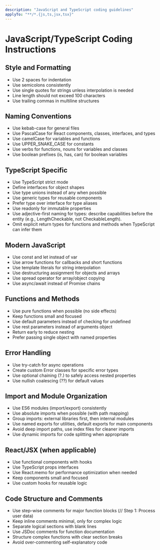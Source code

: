 ```yaml
---
description: "JavaScript and TypeScript coding guidelines"
applyTo: "**/*.{js,ts,jsx,tsx}"
---
```


# JavaScript/TypeScript Coding Instructions

## Style and Formatting

- Use 2 spaces for indentation
- Use semicolons consistently
- Use single quotes for strings unless interpolation is needed
- Line length should not exceed 100 characters
- Use trailing commas in multiline structures

## Naming Conventions

- Use kebab-case for general files
- Use PascalCase for React components, classes, interfaces, and types
- Use camelCase for variables and functions
- Use UPPER_SNAKE_CASE for constants
- Use verbs for functions, nouns for variables and classes
- Use boolean prefixes (is, has, can) for boolean variables

## TypeScript Specific

- Use TypeScript strict mode
- Define interfaces for object shapes
- Use type unions instead of any when possible
- Use generic types for reusable components
- Prefer type over interface for type aliases
- Use readonly for immutable properties
- Use adjective-first naming for types: describe capabilities before the entity (e.g., LengthCheckable, not CheckableLength).
- Omit explicit return types for functions and methods when TypeScript can infer them

## Modern JavaScript

- Use const and let instead of var
- Use arrow functions for callbacks and short functions
- Use template literals for string interpolation
- Use destructuring assignment for objects and arrays
- Use spread operator for array/object copying
- Use async/await instead of Promise chains

## Functions and Methods

- Use pure functions when possible (no side effects)
- Keep functions small and focused
- Use default parameters instead of checking for undefined
- Use rest parameters instead of arguments object
- Return early to reduce nesting
- Prefer passing single object with named properties

## Error Handling

- Use try-catch for async operations
- Create custom Error classes for specific error types
- Use optional chaining (?.) to safely access nested properties
- Use nullish coalescing (??) for default values

## Import and Module Organization

- Use ES6 modules (import/export) consistently
- Use absolute imports when possible (with path mapping)
- Group imports: external libraries first, then internal modules
- Use named exports for utilities, default exports for main components
- Avoid deep import paths, use index files for cleaner imports
- Use dynamic imports for code splitting when appropriate

## React/JSX (when applicable)

- Use functional components with hooks
- Use TypeScript props interfaces
- Use React.memo for performance optimization when needed
- Keep components small and focused
- Use custom hooks for reusable logic

## Code Structure and Comments

- Use step-wise comments for major function blocks (// Step 1: Process user data)
- Keep inline comments minimal, only for complex logic
- Separate logical sections with blank lines
- Use JSDoc comments for function documentation
- Structure complex functions with clear section breaks
- Avoid over-commenting self-explanatory code
